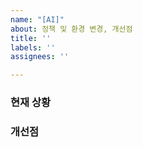 ```yaml
---
name: "[AI]"
about: 정책 및 환경 변경, 개선점
title: ''
labels: ''
assignees: ''

---
```


### 현재 상황

### 개선점
